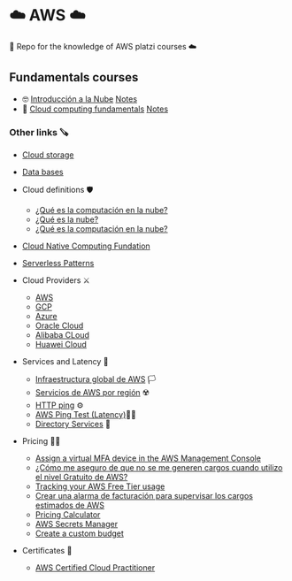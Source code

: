 # ☁️ AWS ☁️

🙏 Repo for the knowledge of AWS platzi courses ☁️

## Fundamentals courses

* 🤓 [Introducción a la Nube](https://platzi.com/cursos/intro-nube/) [Notes](https://github.com/DLesmes/AWS/blob/main/intro/notes_cloud_intro.md)
* 🧐 [Cloud computing fundamentals](https://platzi.com/cursos/aws-fundamentos/) [Notes](https://github.com/DLesmes/AWS/blob/main/intro/notes_cloud_computing.md)

### Other links 🪚

* [Cloud storage](https://aws.amazon.com/es/what-is/cloud-storage/)
* [Data bases](https://aws.amazon.com/es/getting-started/decision-guides/databases-on-aws-how-to-choose/)
* Cloud definitions 🛡️
  * [¿Qué es la computación en la nube?](https://aws.amazon.com/es/what-is-cloud-computing/)
  * [¿Qué es la nube?](https://azure.microsoft.com/es-es/resources/cloud-computing-dictionary/what-is-the-cloud)
  * [¿Qué es la computación en la nube?](https://cloud.google.com/learn/what-is-cloud-computing?hl=es-419)
* [Cloud Native Computing Fundation](https://www.cncf.io/)
* [Serverless Patterns](https://serverlessland.com/patterns/)
* Cloud Providers ⚔️
  * [AWS](https://aws.amazon.com/es/)
  * [GCP](https://cloud.google.com/?hl=es-419)
  * [Azure](https://azure.microsoft.com/es-es/)
  * [Oracle Cloud](https://www.oracle.com/cloud/)
  * [Alibaba CLoud](https://www.alibabacloud.com/es)
  * [Huawei Cloud](https://cloud.huawei.com/)
   
* Services and Latency 🔫
  * [Infraestructura global de AWS](https://aws.amazon.com/es/about-aws/global-infrastructure/) 🏳️
  * [Servicios de AWS por región](https://aws.amazon.com/es/about-aws/global-infrastructure/regional-product-services/) ☢️
  * [HTTP ping](https://www.cloudping.info/) ⚙️
  * [AWS Ping Test (Latency)](https://cloudpingtest.com/aws)⛓️‍💥
  * [Directory Services](https://aws.amazon.com/es/directoryservice/) 🙊

* Pricing 💸💸
  * [Assign a virtual MFA device in the AWS Management Console](https://docs.aws.amazon.com/IAM/latest/UserGuide/id_credentials_mfa_enable_virtual.html)
  * [¿Cómo me aseguro de que no se me generen cargos cuando utilizo el nivel Gratuito de AWS?](https://repost.aws/es/knowledge-center/free-tier-charges)
  * [Tracking your AWS Free Tier usage](https://docs.aws.amazon.com/awsaccountbilling/latest/aboutv2/tracking-free-tier-usage.html)
  * [Crear una alarma de facturación para supervisar los cargos estimados de AWS](https://docs.aws.amazon.com/es_es/AmazonCloudWatch/latest/monitoring/monitor_estimated_charges_with_cloudwatch.html)
  * [Pricing Calculator](https://calculator.aws/#/addService)
  * [AWS Secrets Manager](https://aws.amazon.com/es/secrets-manager/pricing/)
  * [Create a custom budget](https://scribehow.com/shared/AWS_Lab_2_Create_budget_Custom__Uu46kmkXSzG0kB5Rmfi1aA)

* Certificates 📜
  * [AWS Certified Cloud Practitioner](https://aws.amazon.com/es/certification/certified-cloud-practitioner/)

